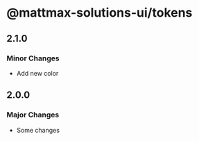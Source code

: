 # @mattmax-solutions-ui/tokens

## 2.1.0

### Minor Changes

- Add new color

## 2.0.0

### Major Changes

- Some changes
